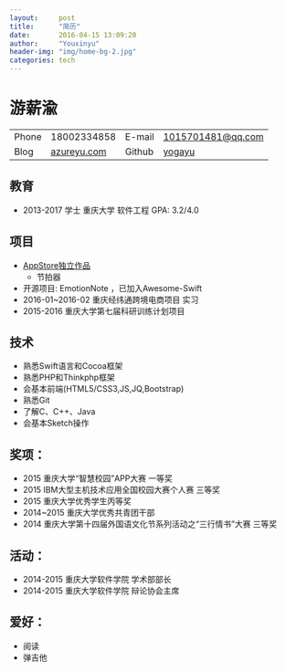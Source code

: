 ```yaml
---
layout:     post
title:      "简历"
date:       2016-04-15 13:09:20
author:     "Youxinyu"
header-img: "img/home-bg-2.jpg"
categories: tech
---
```


# 游薪渝

||  | ||
| ------------ | ------------- | ------------- | ------------- | 
| Phone |18002334858  | E-mail | <1015701481@qq.com>|
|Blog|[azureyu.com](http://azureyu.com) |Github|[yogayu](https://github.com/yogayu)|

## 教育
- 2013-2017  学士 重庆大学 软件工程 GPA: 3.2/4.0 

## 项目
- <a href="https://geo.itunes.apple.com/cn/developer/xinyu-you/id1092207432?app=itunes">AppStore独立作品</a>
	- 节拍器 
- 开源项目: EmotionNote ，已加入Awesome-Swift 
- 2016-01~2016-02 重庆经纬通跨境电商项目 实习
- 2015-2016 重庆大学第七届科研训练计划项目

## 技术
- 熟悉Swift语言和Cocoa框架
- 熟悉PHP和Thinkphp框架
- 会基本前端(HTML5/CSS3,JS,JQ,Bootstrap)
- 熟悉Git
- 了解C、C++、Java
- 会基本Sketch操作

## 奖项：
- 2015 重庆大学“智慧校园”APP大赛 一等奖 
- 2015 IBM大型主机技术应用全国校园大赛个人赛 三等奖 
- 2015 重庆大学优秀学生丙等奖
- 2014~2015 重庆大学优秀共青团干部
- 2014 重庆大学第十四届外国语文化节系列活动之“三行情书”大赛 三等奖			

## 活动：
-  2014-2015 重庆大学软件学院 学术部部长 
-  2014-2015 重庆大学软件学院 辩论协会主席

## 爱好：
- 阅读
- 弹吉他 











